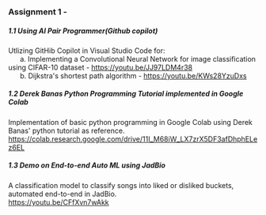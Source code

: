 ### Assignment 1 - 
##### 1.1 Using AI Pair Programmer(Github copilot)
Utlizing GitHib Copilot in Visual Studio Code for: <br>
&nbsp; &nbsp; &nbsp; a. Implementing a Convolutional Neural Network for image classification using CIFAR-10 dataset - https://youtu.be/JJ97LDM4r38 <br> 
&nbsp; &nbsp; &nbsp; b. Dijkstra's shortest path algorithm - https://youtu.be/KWs28YzuDxs

##### 1.2 Derek Banas Python Programming Tutorial implemented in Google Colab
Implementation of basic python programming in Google Colab using Derek Banas' python tutorial as reference. <br>
https://colab.research.google.com/drive/11I_M68iW_LX7zrX5DF3afDhphELez6EL

##### 1.3 Demo on End-to-end Auto ML using JadBio
A classification model to classify songs into liked or disliked buckets, automated end-to-end in JadBio. <br>
https://youtu.be/CFfXvn7wAkk
